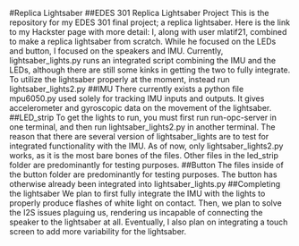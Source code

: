 #Replica Lightsaber
##EDES 301 Replica Lightsaber Project
This is the repository for my EDES 301 final project; a replica lightsaber. Here is the link to my Hackster page with more detail: 
I, along with user mlatif21, combined to make a replica lightsaber from scratch. While he focused on the LEDs and button, I focused on the speakers and IMU.
Currently, lightsaber_lights.py runs an integrated script combining the IMU and the LEDs, although there are still some kinks in getting the two to fully integrate.
To utilize the lightsaber properly at the moment, instead run lightsaber_lights2.py
##IMU
There currently exists a python file mpu6050.py used solely for tracking IMU inputs and outputs. It gives accelerometer and gyroscopic data on the movement of the lightsaber.
##LED_strip
To get the lights to run, you must first run run-opc-server in one terminal, and then run lightsaber_lights2.py in another terminal. The reason that there are several version of lightsaber_lights are to test for integrated functionality with the IMU. As of now, only lightsaber_lights2.py works, as it is the most bare bones of the files. 
Other files in the led_strip folder are predominantly for testing purposes.
##Button
The files inside of the button folder are predominantly for testing purposes. The button has otherwise already been integrated into lightsaber_lights.py
##Completing the lightsaber
We plan to first fully integrate the IMU with the lights to properly produce flashes of white light on contact. Then, we plan to solve the I2S issues plaguing us, rendering us incapable of connecting the speaker to the lightsaber at all. Eventually, I also plan on integrating a touch screen to add more variability for the lightsaber.
